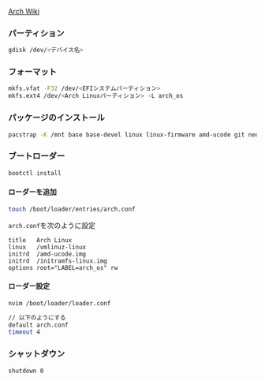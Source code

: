 [Arch Wiki](https://wiki.archlinux.jp/index.php/%E3%82%A4%E3%83%B3%E3%82%B9%E3%83%88%E3%83%BC%E3%83%AB%E3%82%AC%E3%82%A4%E3%83%89)
### パーティション
```bash
gdisk /dev/<デバイス名>
```
### フォーマット
```bash
mkfs.vfat -F32 /dev/<EFIシステムパーティション>
mkfs.ext4 /dev/<Arch Linuxパーティション> -L arch_os
```
### パッケージのインストール
```bash
pacstrap -K /mnt base base-devel linux linux-firmware amd-ucode git neovim sudo
```
### ブートローダー
```bash
bootctl install
```
#### ローダーを追加
```bash
touch /boot/loader/entries/arch.conf
```

`arch.conf`を次のように設定
```
title   Arch Linux
linux   /vmlinuz-linux
initrd  /amd-ucode.img
initrd  /initramfs-linux.img
options root="LABEL=arch_os" rw
```
#### ローダー設定
```bash
nvim /boot/loader/loader.conf

// 以下のようにする
default arch.conf
timeout 4
```
### シャットダウン
```bash
shutdown 0
```